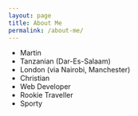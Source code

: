 ```yaml
---
layout: page
title: About Me
permalink: /about-me/
---
```


- Martin
- Tanzanian (Dar-Es-Salaam)
- London (via Nairobi, Manchester)
- Christian
- Web Developer
- Rookie Traveller
- Sporty